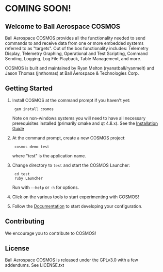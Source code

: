 # COMING SOON!

## Welcome to Ball Aerospace COSMOS

Ball Aerospace COSMOS provides all the functionality needed to send commands to and receive data from one or more embedded systems referred to as "targets". Out of the box functionality includes: Telemetry Display, Telemetry Graphing, Operational and Test Scripting, Command Sending, Logging, Log File Playback, Table Management, and more.

COSMOS is built and maintained by Ryan Melton (ryanatball/ryanmelt) and Jason Thomas (jmthomas) at Ball Aerospace & Technologies Corp.

## Getting Started

1. Install COSMOS at the command prompt if you haven't yet:

        gem install cosmos

   Note on non-windows systems you will need to have all necessary prerequisites installed (primarily cmake and qt 4.8.x). See the [Installation Guide](https://github.com/BallAerospace/COSMOS/wiki/Installation-Guide)

2. At the command prompt, create a new COSMOS project:

        cosmos demo test

   where "test" is the application name.

3. Change directory to `test` and start the COSMOS Launcher:

        cd test
        ruby Launcher

   Run with `--help` or `-h` for options.

4. Click on the various tools to start experimenting with COSMOS!

5. Follow the [Documentation](https://github.com/BallAerospace/COSMOS/wiki) to start developing your configuration.

## Contributing

We encourage you to contribute to COSMOS!

## License

Ball Aerospace COSMOS is released under the GPLv3.0 with a few addendums.   See LICENSE.txt

